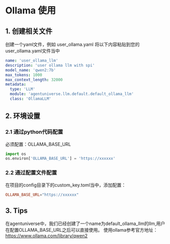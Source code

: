 # Ollama 使用
## 1. 创建相关文件
创建一个yaml文件，例如 user_ollama.yaml
将以下内容粘贴到您的user_ollama.yaml文件当中
```yaml
name: 'user_ollama_llm'
description: 'user ollama llm with spi'
model_name: 'qwen2:7b'
max_tokens: 1000
max_context_length: 32000
metadata:
  type: 'LLM'
  module: 'agentuniverse.llm.default.default_ollama_llm'
  class: 'OllamaLLM'
```
## 2. 环境设置
### 2.1 通过python代码配置
必须配置：OLLAMA_BASE_URL
```python
import os
os.environ['OLLAMA_BASE_URL'] = 'https://xxxxxx'
```
### 2.2 通过配置文件配置
在项目的config目录下的custom_key.toml当中，添加配置：
```toml
OLLAMA_BASE_URL="https://xxxxxx"
```

## 3. Tips
在agentuniverse中，我们已经创建了一个name为default_ollama_llm的llm,用户在配置OLLAMA_BASE_URL之后可以直接使用。
使用ollama参考官方地址：https://www.ollama.com/library/qwen2


